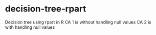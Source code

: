 # decision-tree-rpart

Decision tree using rpart in R
CA 1 is without handling null values 
CA 2 is with handling null values
